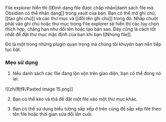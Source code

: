 File explorer hiển thị [[Định dạng file được chấp nhận|danh sách file mà Obsidian có thể nhận dạng]] trong vault của bạn. Bạn có thể mở ghi chú, [[tạo ghi chú]] và các thư mục và [[đổi tên ghi chú]] trong đó. Nhấp chuột phải vào ghi chú hoặc thư mục trong File explorer sẽ hiển thị các tùy chọn thích hợp, chẳng hạn như đổi tên hoặc tạo bản sao. Đây cũng là cách tốt nhất để đặt thư mục mặc định của bạn khi bạn [[Nhúng file]].

Đó là một trong những plugin quan trọng mà chúng tôi khuyên bạn nên tiếp tục bật.

### Mẹo sử dụng

1. Nếu danh sách các file đang lộn xộn trên giao diện, bạn có thể đóng nó lại:

![[zh/附件/Pasted image 15.png]]

2. Bạn có thể kéo và thả để đặt một file vào một thư mục khác.

3. Bạn có thể sử dụng biểu tượng sắp xếp ở trên cùng để sắp xếp file theo tên file hoặc thời gian sửa đổi lần cuối.
